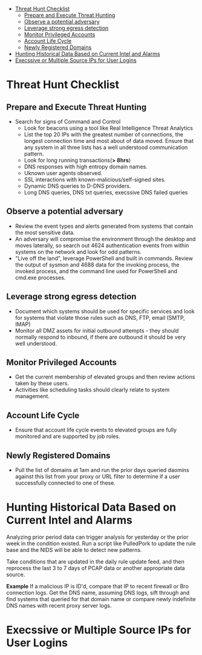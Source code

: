 - [Threat Hunt Checklist](#threat-hunt_checklist)
  - [Prepare and Execute Threat Hunting](#prepare-and-execute-threat-hunting)
  - [Observe a potential adversary](#observe-a-potential-adversary)
  - [Leverage strong egress detection](#leverage-strong-egress-detection)
  - [Monitor Privileged Accounts](#monitor-privileged-accounts)
  - [Account Life Cycle](#account-life-cycle)
  - [Newly Registered Domains](#newly-registered-domains)
- [Hunting Historical Data Based on Current Intel and Alarms](#hunting-historical-data-based-on-current-intel-and-alarms)
- [Execssive or Multiple Source IPs for User Logins](#execssive-or-multiple-source-ips-for-user-logins)

# Threat Hunt Checklist

## Prepare and Execute Threat Hunting
* Search for signs of Command and Control
  * Look for beacons using a tool like Real Intelligence Threat Analytics
  * List the top 20 IPs with the greatest number of connections, the longest connection time and most about of data moved. Ensure that any system in all three lists has a well understood communication pattern.
  * Look for long running transactions(**> 8hrs**)
  * DNS responses with high entropy domain names.
  * Uknown user agents observed.
  * SSL interactions with known-malicious/self-signed sites.
  * Dynamic DNS queries to D-DNS providers.
  * Long DNS queries, DNS txt queries, execssive DNS failed queries
  
## Observe a potential adversary
* Review the event types and alerts generated from systems that contain the most sensitive data.
* An adversary will compromise the environment through the desktop and moves laterally, so search out 4624 authentication events from within systems on the network and look for odd patterns.
* "Live off the land", leverage PowerShell and built in commands. Review the output of sysmon and 4688 data for the invoking process, the invoked process, and the command line used for PowerShell and cmd.exe processes.

## Leverage strong egress detection
* Document which systems should be used for specific services and look for systems that violate those rules such as DNS, FTP, email (SMTP, IMAP)
* Monitor all DMZ assets for initial outbound attempts - they should normally respond to inbound, if there are outbound it should be very well understood.

## Monitor Privileged Accounts
* Get the current membership of elevated groups and then review actions taken by these users.
* Activities like scheduling tasks should clearly relate to system management.

## Account Life Cycle
* Ensure that account life cycle events to elevated groups are fully monitored and are supported by job roles.

## Newly Registered Domains
* Pull the list of domains at 1am and run the prior days queried daomins against this list from your proxy or URL filter to determine if a user successfully connected to one of these.

# Hunting Historical Data Based on Current Intel and Alarms
Analyzing prior period data can trigger analysis for yesterday or the prior week in the condition existed. Run a script like
PulledPork to update the rule base and the NIDS will be able to detect new patterns.

Take conditions that are updated in the daily rule update feed, and then reprocess the last 3 to 7 days of PCAP data or another appropriate data source.

**Example**
If a malicious IP is ID'd, compare that IP to recent firewall or Bro connection logs. Get the DNS name, assuming DNS logs, sift through and find systems that queried for that domain name or compare newly indefinite DNS names with recent proxy server logs.

# Execssive or Multiple Source IPs for User Logins
